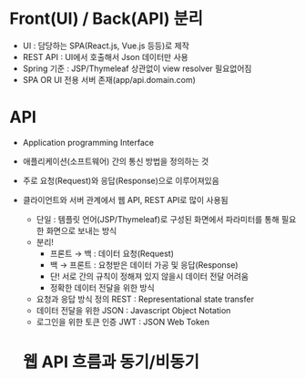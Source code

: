 # Front(UI) / Back(API) 분리
- UI : 담당하는 SPA(React.js, Vue.js 등등)로 제작
- REST API : UI에서 호출해서 Json 데이터만 사용
- Spring 기준 : JSP/Thymeleaf 상관없이 view resolver 필요없어짐
- SPA OR UI 전용 서버 존재(app/api.domain.com)

# API
- Application programming Interface
- 애플리케이션(소프트웨어) 간의 통신 방법을 정의하는 것
- 주로 요청(Request)와 응답(Response)으로 이루어져있음
- 클라이언트와 서버 관계에서 웹 API, REST API로 많이 사용됨
  - 단일 : 템플릿 언어(JSP/Thymeleaf)로 구성된 화면에서 파라미터를 통해 필요한 화면으로 보내는 방식
  - 분리!
    - 프론트 → 백 : 데이터 요청(Request)
    - 백 → 프론트 : 요청받은 데이터 가공 및 응답(Response)
    - 단! 서로 간의 규칙이 정해져 있지 않을시 데이터 전달 어려움
    - 정확한 데이터 전달을 위한 방식
  - 요청과 응답 방식 정의 REST : Representational state transfer
  - 데이터 전달을 위한 JSON : Javascript Object Notation
  - 로그인을 위한 토큰 인증 JWT : JSON Web Token
 
  # 웹 API 흐름과 동기/비동기
